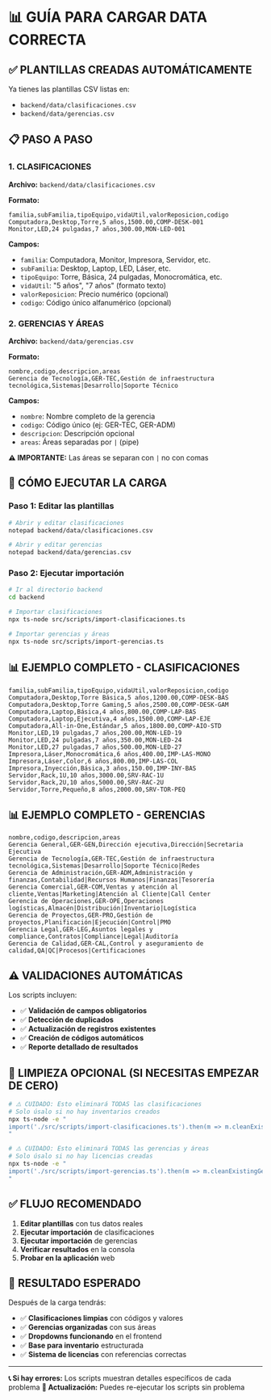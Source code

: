 # 📊 GUÍA PARA CARGAR DATA CORRECTA

## ✅ **PLANTILLAS CREADAS AUTOMÁTICAMENTE**

Ya tienes las plantillas CSV listas en:
- `backend/data/clasificaciones.csv`
- `backend/data/gerencias.csv`

## 📋 **PASO A PASO**

### **1. CLASIFICACIONES**

**Archivo:** `backend/data/clasificaciones.csv`

**Formato:**
```csv
familia,subFamilia,tipoEquipo,vidaUtil,valorReposicion,codigo
Computadora,Desktop,Torre,5 años,1500.00,COMP-DESK-001
Monitor,LED,24 pulgadas,7 años,300.00,MON-LED-001
```

**Campos:**
- `familia`: Computadora, Monitor, Impresora, Servidor, etc.
- `subFamilia`: Desktop, Laptop, LED, Láser, etc.
- `tipoEquipo`: Torre, Básica, 24 pulgadas, Monocromática, etc.
- `vidaUtil`: "5 años", "7 años" (formato texto)
- `valorReposicion`: Precio numérico (opcional)
- `codigo`: Código único alfanumérico (opcional)

### **2. GERENCIAS Y ÁREAS**

**Archivo:** `backend/data/gerencias.csv`

**Formato:**
```csv
nombre,codigo,descripcion,areas
Gerencia de Tecnología,GER-TEC,Gestión de infraestructura tecnológica,Sistemas|Desarrollo|Soporte Técnico
```

**Campos:**
- `nombre`: Nombre completo de la gerencia
- `codigo`: Código único (ej: GER-TEC, GER-ADM)
- `descripcion`: Descripción opcional
- `areas`: Áreas separadas por `|` (pipe)

**⚠️ IMPORTANTE:** Las áreas se separan con `|` no con comas

## 🚀 **CÓMO EJECUTAR LA CARGA**

### **Paso 1: Editar las plantillas**
```bash
# Abrir y editar clasificaciones
notepad backend/data/clasificaciones.csv

# Abrir y editar gerencias
notepad backend/data/gerencias.csv
```

### **Paso 2: Ejecutar importación**
```bash
# Ir al directorio backend
cd backend

# Importar clasificaciones
npx ts-node src/scripts/import-clasificaciones.ts

# Importar gerencias y áreas
npx ts-node src/scripts/import-gerencias.ts
```

## 📊 **EJEMPLO COMPLETO - CLASIFICACIONES**

```csv
familia,subFamilia,tipoEquipo,vidaUtil,valorReposicion,codigo
Computadora,Desktop,Torre Básica,5 años,1200.00,COMP-DESK-BAS
Computadora,Desktop,Torre Gaming,5 años,2500.00,COMP-DESK-GAM
Computadora,Laptop,Básica,4 años,800.00,COMP-LAP-BAS
Computadora,Laptop,Ejecutiva,4 años,1500.00,COMP-LAP-EJE
Computadora,All-in-One,Estándar,5 años,1800.00,COMP-AIO-STD
Monitor,LED,19 pulgadas,7 años,200.00,MON-LED-19
Monitor,LED,24 pulgadas,7 años,350.00,MON-LED-24
Monitor,LED,27 pulgadas,7 años,500.00,MON-LED-27
Impresora,Láser,Monocromática,6 años,400.00,IMP-LAS-MONO
Impresora,Láser,Color,6 años,800.00,IMP-LAS-COL
Impresora,Inyección,Básica,3 años,150.00,IMP-INY-BAS
Servidor,Rack,1U,10 años,3000.00,SRV-RAC-1U
Servidor,Rack,2U,10 años,5000.00,SRV-RAC-2U
Servidor,Torre,Pequeño,8 años,2000.00,SRV-TOR-PEQ
```

## 📊 **EJEMPLO COMPLETO - GERENCIAS**

```csv
nombre,codigo,descripcion,areas
Gerencia General,GER-GEN,Dirección ejecutiva,Dirección|Secretaria Ejecutiva
Gerencia de Tecnología,GER-TEC,Gestión de infraestructura tecnológica,Sistemas|Desarrollo|Soporte Técnico|Redes
Gerencia de Administración,GER-ADM,Administración y finanzas,Contabilidad|Recursos Humanos|Finanzas|Tesorería
Gerencia Comercial,GER-COM,Ventas y atención al cliente,Ventas|Marketing|Atención al Cliente|Call Center
Gerencia de Operaciones,GER-OPE,Operaciones logísticas,Almacén|Distribución|Inventario|Logística
Gerencia de Proyectos,GER-PRO,Gestión de proyectos,Planificación|Ejecución|Control|PMO
Gerencia Legal,GER-LEG,Asuntos legales y compliance,Contratos|Compliance|Legal|Auditoría
Gerencia de Calidad,GER-CAL,Control y aseguramiento de calidad,QA|QC|Procesos|Certificaciones
```

## ⚠️ **VALIDACIONES AUTOMÁTICAS**

Los scripts incluyen:
- ✅ **Validación de campos obligatorios**
- ✅ **Detección de duplicados**
- ✅ **Actualización de registros existentes**
- ✅ **Creación de códigos automáticos**
- ✅ **Reporte detallado de resultados**

## 🔄 **LIMPIEZA OPCIONAL (SI NECESITAS EMPEZAR DE CERO)**

```bash
# ⚠️ CUIDADO: Esto eliminará TODAS las clasificaciones
# Solo úsalo si no hay inventarios creados
npx ts-node -e "
import('./src/scripts/import-clasificaciones.ts').then(m => m.cleanExistingClasificaciones());
"

# ⚠️ CUIDADO: Esto eliminará TODAS las gerencias y áreas
# Solo úsalo si no hay licencias creadas
npx ts-node -e "
import('./src/scripts/import-gerencias.ts').then(m => m.cleanExistingGerencias());
"
```

## ✅ **FLUJO RECOMENDADO**

1. **Editar plantillas** con tus datos reales
2. **Ejecutar importación** de clasificaciones
3. **Ejecutar importación** de gerencias
4. **Verificar resultados** en la consola
5. **Probar en la aplicación** web

## 🎯 **RESULTADO ESPERADO**

Después de la carga tendrás:
- ✅ **Clasificaciones limpias** con códigos y valores
- ✅ **Gerencias organizadas** con sus áreas
- ✅ **Dropdowns funcionando** en el frontend
- ✅ **Base para inventario** estructurada
- ✅ **Sistema de licencias** con referencias correctas

---

**📞 Si hay errores:** Los scripts muestran detalles específicos de cada problema
**🔄 Actualización:** Puedes re-ejecutar los scripts sin problema 